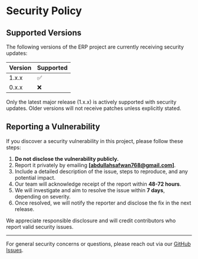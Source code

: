 # Security Policy

## Supported Versions

The following versions of the ERP project are currently receiving security updates:

| Version  | Supported          |
| -------- | ------------------ |
| 1.x.x    | :white_check_mark: |
| 0.x.x    | :x:                |

Only the latest major release (1.x.x) is actively supported with security updates. Older versions will not receive patches unless explicitly stated.

## Reporting a Vulnerability

If you discover a security vulnerability in this project, please follow these steps:

1. **Do not disclose the vulnerability publicly.**
2. Report it privately by emailing **[abdullahsafwan768@gmail.com]**.
3. Include a detailed description of the issue, steps to reproduce, and any potential impact.
4. Our team will acknowledge receipt of the report within **48-72 hours**.
5. We will investigate and aim to resolve the issue within **7 days**, depending on severity.
6. Once resolved, we will notify the reporter and disclose the fix in the next release.

We appreciate responsible disclosure and will credit contributors who report valid security issues.

---

For general security concerns or questions, please reach out via our [GitHub Issues](https://github.com/AbdullahSafwan/issues).

